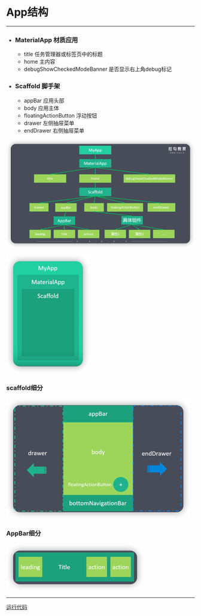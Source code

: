 # App结构

***

* ### MaterialApp 材质应用
    * title 任务管理器或标签页中的标题
    * home 主内容
    * debugShowCheckedModeBanner 是否显示右上角debug标记
* ### Scaffold 脚手架
    * appBar 应用头部
    * body 应用主体
    * floatingActionButton 浮动按钮
    * drawer 左侧抽屉菜单
    * endDrawer 右侧抽屉菜单
    
![](img/920fd7d3.png)

![](img/3a41707a.png)

### scaffold细分

![](img/08ef4fbf.png)

### AppBar细分

![](img/8a89689d.png)

***
[运行代码](code/App结构.dart)